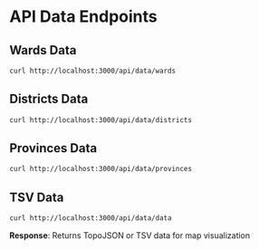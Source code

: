# API Data Endpoints

## Wards Data
```bash
curl http://localhost:3000/api/data/wards
```

## Districts Data  
```bash
curl http://localhost:3000/api/data/districts
```

## Provinces Data
```bash
curl http://localhost:3000/api/data/provinces
```

## TSV Data
```bash
curl http://localhost:3000/api/data/data
```

**Response**: Returns TopoJSON or TSV data for map visualization
